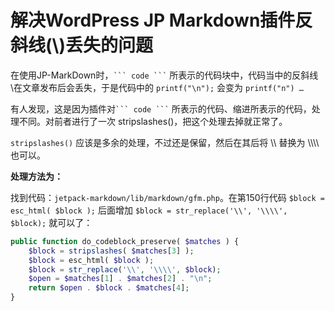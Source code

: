 # 解决WordPress JP Markdown插件反斜线(\\)丢失的问题

在使用JP-MarkDown时，` ``` code ``` ` 所表示的代码块中，代码当中的反斜线\在文章发布后会丢失，于是代码中的 `printf("\n");` 会变为 `printf("n") …`

有人发现，这是因为插件对` ``` code ``` ` 所表示的代码、缩进所表示的代码，处理不同。对前者进行了一次 stripslashes()，把这个处理去掉就正常了。

`stripslashes()` 应该是多余的处理，不过还是保留，然后在其后将 \\\\ 替换为 \\\\\\\ 也可以。

**处理方法为：**

找到代码：`jetpack-markdown/lib/markdown/gfm.php`。在第150行代码 `$block = esc_html( $block );` 后面增加 `$block = str_replace('\\', '\\\\', $block);` 就可以了：
```php
public function do_codeblock_preserve( $matches ) {
    $block = stripslashes( $matches[3] );
    $block = esc_html( $block );
    $block = str_replace('\\', '\\\\', $block);
    $open = $matches[1] . $matches[2] . "\n";
    return $open . $block . $matches[4];
}
```